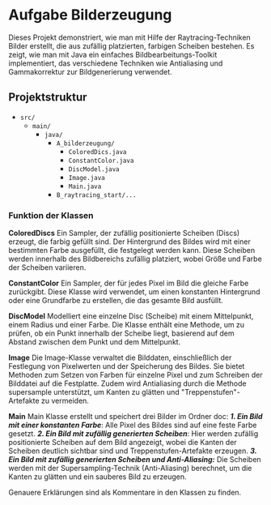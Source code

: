 # Aufgabe Bilderzeugung

Dieses Projekt demonstriert, wie man mit Hilfe der Raytracing-Techniken Bilder erstellt, die aus zufällig platzierten, farbigen Scheiben bestehen. Es zeigt, wie man mit Java ein einfaches Bildbearbeitungs-Toolkit implementiert, das verschiedene Techniken wie Antialiasing und Gammakorrektur zur Bildgenerierung verwendet.

## Projektstruktur
- `src/`
    - `main/`
        - `java/`
            - `A_bilderzeugung/`
                - `ColoredDics.java`
                - `ConstantColor.java`
                - `DiscModel.java`
                - `Image.java`
                - `Main.java`
            - `B_raytracing_start/...`


### Funktion der Klassen

**ColoredDiscs**
    Ein Sampler, der zufällig positionierte Scheiben (Discs) erzeugt, die farbig gefüllt sind. Der Hintergrund des Bildes wird mit einer bestimmten Farbe ausgefüllt, die festgelegt werden kann. Diese Scheiben werden innerhalb des Bildbereichs zufällig platziert, wobei Größe und Farbe der Scheiben variieren.

**ConstantColor**
    Ein Sampler, der für jedes Pixel im Bild die gleiche Farbe zurückgibt. Diese Klasse wird verwendet, um einen konstanten Hintergrund oder eine Grundfarbe zu erstellen, die das gesamte Bild ausfüllt.

**DiscModel**
    Modelliert eine einzelne Disc (Scheibe) mit einem Mittelpunkt, einem Radius und einer Farbe. Die Klasse enthält eine Methode, um zu prüfen, ob ein Punkt innerhalb der Scheibe liegt, basierend auf dem Abstand zwischen dem Punkt und dem Mittelpunkt.

**Image**
    Die Image-Klasse verwaltet die Bilddaten, einschließlich der Festlegung von Pixelwerten und der Speicherung des Bildes. Sie bietet Methoden zum Setzen von Farben für einzelne Pixel und zum Schreiben der Bilddatei auf die Festplatte. Zudem wird Antialiasing durch die Methode supersample unterstützt, um Kanten zu glätten und "Treppenstufen"-Artefakte zu vermeiden.

**Main**
    Main Klasse erstellt und speichert drei Bilder im Ordner doc:
    ***1. Ein Bild mit einer konstanten Farbe***: Alle Pixel des Bildes sind auf eine feste Farbe gesetzt.
    ***2. Ein Bild mit zufällig generierten Scheiben***: Hier werden zufällig positionierte Scheiben auf dem Bild angezeigt, wobei die Kanten der Scheiben deutlich sichtbar sind und Treppenstufen-Artefakte erzeugen.
    ***3. Ein Bild mit zufällig generierten Scheiben und Anti-Aliasing:*** Die Scheiben werden mit der Supersampling-Technik (Anti-Aliasing) berechnet, um die Kanten zu glätten und ein sauberes Bild zu erzeugen.

Genauere Erklärungen sind als Kommentare in den Klassen zu finden.


